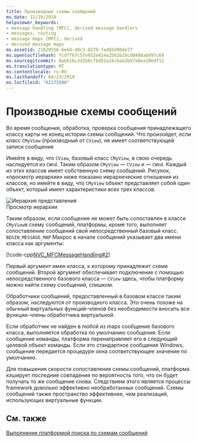 ```yaml
---
title: Производные схемы сообщений
ms.date: 11/19/2018
helpviewer_keywords:
- message handling [MFC], derived message handlers
- messages, routing
- message maps [MFC], derived
- derived message maps
ms.assetid: 21829556-6e64-40c3-8279-fed85d99de77
ms.openlocfilehash: fcdff67c57e932e414a2b61b28cd0498ab997c60
ms.sourcegitcommit: 0ab61bc3d2b6cfbd52a16c6ab2b97a8ea1864f12
ms.translationtype: MT
ms.contentlocale: ru-RU
ms.lasthandoff: 04/23/2019
ms.locfileid: "62173590"
---
```

# <a name="derived-message-maps"></a>Производные схемы сообщений

Во время сообщения, обработка, проверка сообщения принадлежащего классу карты не конец истории схемы сообщений. Что произойдет, если класс `CMyView` (производный от `CView`), не имеет соответствующей записи сообщения

Имейте в виду, что `CView`, базовый класс `CMyView`, в свою очередь наследуется из `CWnd`. Таким образом `CMyView` *—* `CView` и *—* `CWnd`. Каждый из этих классов имеет собственную схему сообщений. Рисунок, «просмотр иерархии» ниже показано иерархические отношения из классов, но имейте в виду, что `CMyView` объект представляет собой один объект, который имеет характеристики всех трех классов.

![Иерархия представления](../mfc/media/vc38621.gif "иерархия представления") <br/>
Просмотр иерархии

Таким образом, если сообщение не может быть сопоставлен в классе `CMyView`в схему сообщений, платформы, кроме того, выполняет сопоставление сообщений свой непосредственный базовый класс. `BEGIN_MESSAGE_MAP` Макрос в начале сообщений указывает два имени класса как аргументы:

[!code-cpp[NVC_MFCMessageHandling#2](../mfc/codesnippet/cpp/derived-message-maps_1.cpp)]

Первый аргумент имен класса, к которому принадлежит схеме сообщений. Второй аргумент обеспечивает подключение с помощью непосредственного базового класса — `CView` здесь, чтобы платформу можно найти схему сообщений, слишком.

Обработчики сообщений, предоставленный в базовом классе таким образом, наследуются от производного класса. Это очень похоже на обычный виртуальных функций-членов без необходимости вносить все функции-члены обработчика виртуальной.

Если обработчик не найден в любой из maps сообщение базового класса, выполняется обработка по умолчанию сообщения. Если сообщение команды, платформа перенаправляет его в следующий целевой объект команды. Если это стандартное сообщение Windows, сообщение передается процедуре окна соответствующее значение по умолчанию.

Для повышения скорости сопоставления схемы сообщений, платформа кэширует последние совпадения по вероятность того, что он будет получать то же сообщение снова. Следствием этого является процессы framework довольно эффективно необработанных сообщений. Схемы сообщений также пространство эффективнее, чем реализаций, использующих виртуальные функции.

## <a name="see-also"></a>См. также

[Выполнение платформой поиска по схемам сообщений](../mfc/how-the-framework-searches-message-maps.md)

